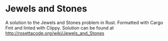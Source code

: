 # Jewels and Stones

A solution to the Jewels and Stones problem in Rust. Formatted with Cargo Fmt and linted with Clippy. Solution can be found at http://rosettacode.org/wiki/Jewels_and_Stones